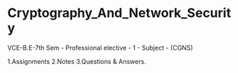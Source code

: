# Cryptography_And_Network_Security

VCE-B.E-7th Sem - Professional elective - 1 - Subject - (CGNS)

1.Assignments 2.Notes 3.Questions & Answers.
